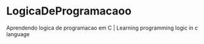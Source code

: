 # LogicaDeProgramacaoo
 Aprendendo logica de programacao em C | Learning programming logic in c language
